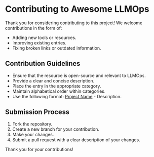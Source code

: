 # Contributing to Awesome LLMOps

Thank you for considering contributing to this project! We welcome contributions in the form of:

- Adding new tools or resources.
- Improving existing entries.
- Fixing broken links or outdated information.

## Contribution Guidelines

- Ensure that the resource is open-source and relevant to LLMOps.
- Provide a clear and concise description.
- Place the entry in the appropriate category.
- Maintain alphabetical order within categories.
- Use the following format: [Project Name](link) - Description.

## Submission Process

1. Fork the repository.
2. Create a new branch for your contribution.
3. Make your changes.
4. Submit a pull request with a clear description of your changes.

Thank you for your contributions!
